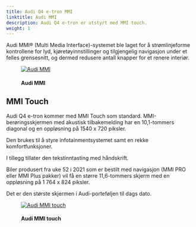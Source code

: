 ```yaml
---
title: Audi Q4 e-tron MMI
linktitle: Audi MMI
description: Audi Q4 e-tron er utstyrt med MMI touch. 
weight: 1
---
```

<!-- markdownlint-disable MD033 -->
Audi MMI® (Multi Media Interface)-systemet ble laget for å strømlinjeforme kontrollene for lyd, kjøretøyinnstillinger og tilgjengelig navigasjon under et felles grensesnitt, og dermed redusere antall knapper for et renere interiør.

<figure>
    <a href="https://media.electrichasgoneaudi.net/multimedia/models/q4-e-tron/technology/uiandoperations/mmi/mmi2.jpg">
        <img src="https://media.electrichasgoneaudi.net/multimedia/models/q4-e-tron/technology/uiandoperations/mmi/mmi2s.jpg"
        alt="Audi MMI" title="Audi MMI">
    </a>
    <figcaption><h4>Audi MMI</h4></figcaption>
</figure>

## MMI Touch

Audi Q4 e-tron kommer med MMI Touch som standard. MMI-berøringsskjermen med akustisk tilbakemelding har en 10,1-tommers diagonal og en oppløsning på 1540 x 720 piksler.

Den brukes til å styre infotainmentsystemet samt en rekke komfortfunksjoner.

I tillegg tillater den tekstinntasting med håndskrift.

Biler produsert fra uke 52 i 2021 som er bestilt med navigasjon (MMI PRO eller MMI Plus pakker) vil få en større 11,6-tommers skjerm med en oppløsning på 1 764 x 824 piksler.

Det er den største skjermen i Audi-porteføljen til dags dato.

<figure>
    <a href="https://media.electrichasgoneaudi.net/multimedia/models/q4-e-tron/technology/uiandoperations/mmi/mmi.jpg">
        <img src="https://media.electrichasgoneaudi.net/multimedia/models/q4-e-tron/technology/uiandoperations/mmi/mmis.jpg"
        alt="Audi MMI touch" title="Audi MMI touch">
    </a>
    <figcaption><h4>Audi MMI touch</h4></figcaption>
</figure>
